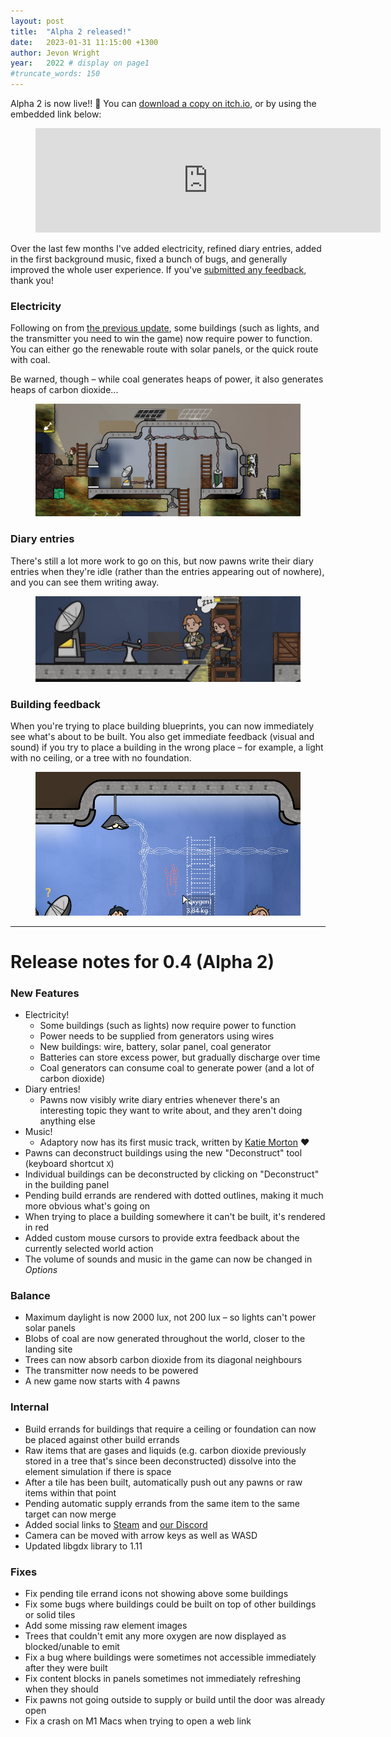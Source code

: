 ```yaml
---
layout: post
title:  "Alpha 2 released!"
date:   2023-01-31 11:15:00 +1300
author: Jevon Wright
year:   2022 # display on page1
#truncate_words: 150
---
```


Alpha 2 is now live!! 🥳 You can
[download a copy on itch.io](https://soundasleepful.itch.io/adaptory),
or by using the embedded link below:

<figure class="itch">
  <iframe src="https://itch.io/embed/1764047?linkback=true&amp;bg_color=2c364e&amp;fg_color=d9d9d9&amp;link_color=F1DA92&amp;border_color=1c263e" width="552" height="167" frameborder="0"><a href="https://soundasleepful.itch.io/adaptory">Adaptory by soundasleepful</a></iframe>
</figure>

Over the last few months I've added electricity, refined diary entries, added in the
first background music, fixed a bunch of bugs, and generally improved the whole user experience.
If you've [submitted any feedback](mailto:jevon@stormcloak.games), thank you!

### Electricity

Following on from [the previous update](/2023/01/06/new-year),
some buildings (such as lights, and the transmitter you need to win the game)
now require power to function. You can either go the renewable route with
solar panels, or the quick route with coal.

Be warned, though – while coal generates heaps of power, it also generates heaps
of carbon dioxide...

<figure class="image">
  <a href="/assets/screenshots/2023-01-31-electricity-network.png"><img src="/assets/screenshots/2023-01-31-electricity-network.png"></a>
</figure>

### Diary entries

There's still a lot more work to go on this, but now pawns write their diary
entries when they're idle (rather than the entries appearing out of nowhere),
and you can see them writing away.

<figure class="image">
  <a href="/assets/screenshots/2023-01-31-writing-diary-entries.gif"><img src="/assets/screenshots/2023-01-31-writing-diary-entries.gif"></a>
</figure>

### Building feedback

When you're trying to place building blueprints, you can now immediately
see what's about to be built. You also get immediate feedback (visual and sound)
if you try to place a building in the wrong place – for example, a light with no
ceiling, or a tree with no foundation.

<figure class="image">
  <a href="/assets/screenshots/2023-01-31-build-outlines.png"><img src="/assets/screenshots/2023-01-31-build-outlines.png"></a>
</figure>

---

# Release notes for 0.4 (Alpha 2)

### New Features

- Electricity!
    - Some buildings (such as lights) now require power to function
    - Power needs to be supplied from generators using wires
    - New buildings: wire, battery, solar panel, coal generator
    - Batteries can store excess power, but gradually discharge over time
    - Coal generators can consume coal to generate power (and a lot of carbon dioxide)
- Diary entries!
    - Pawns now visibly write diary entries whenever there's an interesting topic they want to write about, and they aren't doing anything else
- Music!
    - Adaptory now has its first music track, written by [Katie Morton](http://aprilfish.co.nz/) ❤️
- Pawns can deconstruct buildings using the new "Deconstruct" tool (keyboard shortcut `X`)
- Individual buildings can be deconstructed by clicking on "Deconstruct" in the building panel
- Pending build errands are rendered with dotted outlines, making it much more obvious what's going on
- When trying to place a building somewhere it can't be built, it's rendered in red
- Added custom mouse cursors to provide extra feedback about the currently selected world action
- The volume of sounds and music in the game can now be changed in _Options_

### Balance

- Maximum daylight is now 2000 lux, not 200 lux – so lights can't power solar panels
- Blobs of coal are now generated throughout the world, closer to the landing site
- Trees can now absorb carbon dioxide from its diagonal neighbours
- The transmitter now needs to be powered
- A new game now starts with 4 pawns

### Internal

- Build errands for buildings that require a ceiling or foundation can now be placed against other build errands
- Raw items that are gases and liquids (e.g. carbon dioxide previously stored in a tree that's since been deconstructed) dissolve into the element simulation if there is space
- After a tile has been built, automatically push out any pawns or raw items within that point
- Pending automatic supply errands from the same item to the same target can now merge
- Added social links to [Steam](https://store.steampowered.com/app/2201620/Adaptory/) and [our Discord](https://discord.gg/gku8afsKWF)
- Camera can be moved with arrow keys as well as WASD
- Updated libgdx library to 1.11

### Fixes

- Fix pending tile errand icons not showing above some buildings
- Fix some bugs where buildings could be built on top of other buildings or solid tiles
- Add some missing raw element images
- Trees that couldn't emit any more oxygen are now displayed as blocked/unable to emit
- Fix a bug where buildings were sometimes not accessible immediately after they were built
- Fix content blocks in panels sometimes not immediately refreshing when they should
- Fix pawns not going outside to supply or build until the door was already open
- Fix a crash on M1 Macs when trying to open a web link
